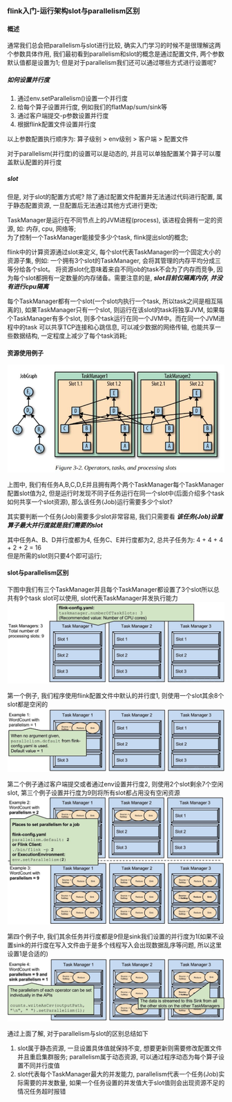 ### flink入门-运行架构slot与parallelism区别

#### 概述
通常我们总会把parallelism与slot进行比较, 确实入门学习的时候不是很理解这两个参数具体作用, 我们最初看到parallelism和slot的概念是通过配置文件, 两个参数默认值都是设置为1;
但是对于parallelism我们还可以通过哪些方式进行设置呢?

##### 如何设置并行度
1. 通过env.setParallelism()设置一个并行度
2. 给每个算子设置并行度, 例如我们的flatMap/sum/sink等
3. 通过客户端提交-p参数设置并行度
4. 根据flink配置文件设置并行度

以上参数配置执行顺序为: 算子级别 > env级别 > 客户端 > 配置文件

对于parallelism(并行度)的设置可以是动态的, 并且可以单独配置某个算子可以覆盖默认配置的并行度

##### slot
但是, 对于slot的配置方式呢? 除了通过配置文件配置并无法通过代码进行配置, 属于静态配置资源, 一旦配置后无法通过其他方式进行更改;

TaskManager是运行在不同节点上的JVM进程(process), 该进程会拥有一定的资源, 如: 内存, cpu, 网络等;  
为了控制一个TaskManager能接受多少个task, flink提出slot的概念;

flink中的计算资源通过slot来定义, 每个slot代表TaskManager的一个固定大小的资源子集, 例如: 一个拥有3个slot的TaskManager, 会将其管理的内存平均分成三等分给各个slot。
将资源slot化意味着来自不同job的task不会为了内存而竞争, 因为每个slot都拥有一定数量的内存储备。需要注意的是, ***slot目前仅隔离内存, 并没有进行cpu隔离***

每个TaskManager都有一个slot(一个slot内执行一个task, 所以task之间是相互隔离的), 如果TaskManager只有一个slot, 则运行在该slot的task将独享JVM, 如果每个TaskManager有多个slot, 则多个task运行在同一个JVM中。而在同一个JVM进程中的task
可以共享TCP连接和心跳信息, 可以减少数据的网络传输, 也能共享一些数据结构, 一定程度上减少了每个task消耗;


#### 资源使用例子

![flink任务资源图](https://github.com/basebase/document/blob/master/flink/image/%E8%BF%90%E8%A1%8C%E6%9E%B6%E6%9E%84slot%E4%B8%8Eparallelism%E5%8C%BA%E5%88%AB/flink%E4%BB%BB%E5%8A%A1%E8%B5%84%E6%BA%90%E5%9B%BE.jpeg?raw=true)

上图中, 我们有任务A,B,C,D,E并且拥有两个两个TaskManager每个TaskManager配置slot值为2, 但是运行时发现不同子任务运行在同一个slot中(后面介绍多个task如何共享一个slot资源), 那么该任务(Job)运行需要多少个slot?

其实要判断一个任务(Job)需要多少slot非常容易, 我们只需要看 ***该任务(Job)设置算子最大并行度就是我们需要的slot***

其中任务A、B、D并行度都为4, 任务C、E并行度都为2, 总共子任务为: 4 + 4 + 4 + 2 + 2 = 16  
但是所需的slot则只要4个即可运行;

#### slot与parallelism区别

下图中我们有三个TaskManager并且每个TaskManager都设置了3个slot所以总共有9个task slot可以使用, slot代表TaskManager并发执行能力
![slot与parallelism区别-1](https://github.com/basebase/document/blob/master/flink/image/%E8%BF%90%E8%A1%8C%E6%9E%B6%E6%9E%84slot%E4%B8%8Eparallelism%E5%8C%BA%E5%88%AB/slot%E4%B8%8Eparallelism%E5%8C%BA%E5%88%AB-1.jpeg?raw=true)

第一个例子, 我们程序使用flink配置文件中默认的并行度1, 则使用一个slot其余8个slot都是空闲的
![slot与parallelism区别-2](https://github.com/basebase/document/blob/master/flink/image/%E8%BF%90%E8%A1%8C%E6%9E%B6%E6%9E%84slot%E4%B8%8Eparallelism%E5%8C%BA%E5%88%AB/slot%E4%B8%8Eparallelism%E5%8C%BA%E5%88%AB-2.jpeg?raw=true)

第二个例子通过客户端提交或者通过env设置并行度2, 则使用2个slot剩余7个空闲slot, 第三个例子设置并行度为9则将所有slot都占用没有空闲资源
![slot与parallelism区别-3](https://github.com/basebase/document/blob/master/flink/image/%E8%BF%90%E8%A1%8C%E6%9E%B6%E6%9E%84slot%E4%B8%8Eparallelism%E5%8C%BA%E5%88%AB/slot%E4%B8%8Eparallelism%E5%8C%BA%E5%88%AB-3.jpeg?raw=true)

第四个例子中, 我们其余任务并行度都是9但是sink我们设置的并行度为1(如果不设置sink的并行度在写入文件由于是多个线程写入会出现数据乱序等问题, 所以这里设置1是合适的)
![slot与parallelism区别-4](https://github.com/basebase/document/blob/master/flink/image/%E8%BF%90%E8%A1%8C%E6%9E%B6%E6%9E%84slot%E4%B8%8Eparallelism%E5%8C%BA%E5%88%AB/slot%E4%B8%8Eparallelism%E5%8C%BA%E5%88%AB-4.jpeg?raw=true)

通过上面了解, 对于parallelism与slot的区别总结如下
1. slot属于静态资源, 一旦设置具体值就保持不变, 想要更新则需要修改配置文件并且重启集群服务; parallelism属于动态资源, 可以通过程序动态为每个算子设置不同并行度值
2. slot代表每个TaskManager最大的并发能力, parallelism代表一个任务(Job)实际需要的并发数量, 如果一个任务设置的并发值大于slot值则会出现资源不足的情况任务超时报错